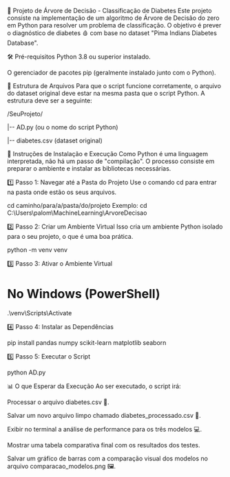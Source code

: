 🌳 Projeto de Árvore de Decisão - Classificação de Diabetes
Este projeto consiste na implementação de um algoritmo de Árvore de Decisão do zero em Python para resolver um problema de classificação. O objetivo é prever o diagnóstico de diabetes 🩸 com base no dataset "Pima Indians Diabetes Database".

🛠️ Pré-requisitos
Python 3.8 ou superior instalado.

O gerenciador de pacotes pip (geralmente instalado junto com o Python).

📁 Estrutura de Arquivos
Para que o script funcione corretamente, o arquivo do dataset original deve estar na mesma pasta que o script Python. A estrutura deve ser a seguinte:

/SeuProjeto/

|-- AD.py             (ou o nome do script Python)

|-- diabetes.csv      (dataset original)

🚀 Instruções de Instalação e Execução
Como Python é uma linguagem interpretada, não há um passo de "compilação". O processo consiste em preparar o ambiente e instalar as bibliotecas necessárias.

1️⃣ Passo 1: Navegar até a Pasta do Projeto
Use o comando cd para entrar na pasta onde estão os seus arquivos.

cd caminho/para/a/pasta/do/projeto
Exemplo: cd C:\Users\palom\MachineLearning\ArvoreDecisao

2️⃣ Passo 2: Criar um Ambiente Virtual
Isso cria um ambiente Python isolado para o seu projeto, o que é uma boa prática.

python -m venv venv

3️⃣ Passo 3: Ativar o Ambiente Virtual

# No Windows (PowerShell)
.\venv\Scripts\Activate

4️⃣ Passo 4: Instalar as Dependências

pip install pandas numpy scikit-learn matplotlib seaborn

5️⃣ Passo 5: Executar o Script

python AD.py

📊 O que Esperar da Execução
Ao ser executado, o script irá:

Processar o arquivo diabetes.csv 🔄.

Salvar um novo arquivo limpo chamado diabetes_processado.csv 💾.

Exibir no terminal a análise de performance para os três modelos 💻.

Mostrar uma tabela comparativa final com os resultados dos testes.

Salvar um gráfico de barras com a comparação visual dos modelos no arquivo comparacao_modelos.png 🖼️.
